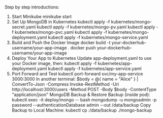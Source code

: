 Step by step introductions:
1. Start Minikube
minikube start
2. Set Up MongoDB in Kubernetes
kubectl apply -f kubernetes/mongo-secret.yaml
kubectl apply -f kubernetes/mongo-pv.yaml
kubectl apply -f kubernetes/mongo-pvc.yaml
kubectl apply -f kubernetes/mongo-deployment.yaml
kubectl apply -f kubernetes/mongo-service.yaml
3. Build and Push the Docker Image
docker build -t your-dockerhub-username/your-app-image .
docker push your-dockerhub-username/your-app-image
4. Deploy Your App to Kubernetes
Update app-deployment.yaml to use your Docker image, then:
kubectl apply -f kubernetes/app-deployment.yaml
kubectl apply -f kubernetes/app-service.yaml
5. Port Forward and Test
kubectl port-forward svc/my-app-service 3000:3000
In another terminal:
$body = @{ name = "Alice" } | ConvertTo-Json -Compress
Invoke-RestMethod -Uri http://localhost:3000/users -Method POST -Body $body -ContentType "application/json"
MongoDB Backup & Restore
Backup (inside pod):
kubectl exec -it deploy/mongo -- bash
mongodump -u mongoadmin -p password --authenticationDatabase admin --out /data/backup
Copy Backup to Local Machine:
kubectl cp <mongo-pod-name>:/data/backup ./mongo-backup
